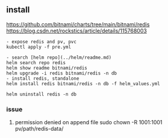 ## install
https://github.com/bitnami/charts/tree/main/bitnami/redis
https://blog.csdn.net/rockstics/article/details/115768003
```
- expose redis and pv, pvc
kubectl apply -f pre.yml

- search [helm repo](../helm/readme.md)
helm search repo redis
helm show readme bitnami/redis
helm upgrade -i redis bitnami/redis -n db
- install redis, standalone
helm install redis bitnami/redis -n db -f helm_values.yml

helm uninstall redis -n db
```
### issue
1. permission denied on append file
sudo chown -R 1001:1001 pv/path/redis-data/